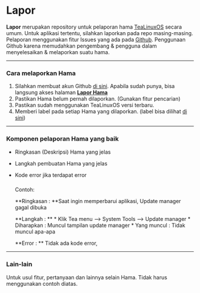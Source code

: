 # Lapor

**Lapor** merupakan repository untuk pelaporan hama  [TeaLinuxOS](http://tealinuxos.org) secara umum. Untuk aplikasi tertentu, silahkan laporkan pada repo masing-masing. Pelaporan menggunakan fitur Issues yang ada pada [Github](http://github.com). Penggunaan Github karena memudahkan pengembang & pengguna dalam menyelesaikan & melaporkan suatu hama.


***

### Cara melaporkan Hama 

1. Silahkan membuat akun Github [di sini](https://github.com/join). Apabila sudah punya, bisa langsung akses halaman [**Lapor Hama**](https://github.com/tealinuxos/lapor/issues)
2. Pastikan Hama belum pernah dilaporkan. (Gunakan fitur pencarian)
3. Pastikan sudah menggunakan TeaLinuxOS versi terbaru. 
4. Memberi label pada setiap Hama yang dilaporkan. (label bisa dilihat [di sini](https://github.com/tealinuxos/lapor/labels))

***

### Komponen pelaporan Hama yang baik


* Ringkasan (Deskripsi) Hama yang jelas
* Langkah pembuatan Hama yang jelas
* Kode error jika terdapat error 

    ### 
    Contoh:
    
    **Ringkasan : **Saat ingin memperbarui aplikasi, Update manager gagal dibuka
    
    **Langkah : ** 
        * Klik Tea menu --> System Tools --> Update manager
        * Diharapkan : Muncul tampilan update manager
        * Yang muncul : Tidak muncul apa-apa
    
    **Error : ** 
    Tidak ada kode error,


***

### Lain-lain

Untuk usul fitur, pertanyaan dan lainnya selain Hama. Tidak harus menggunakan contoh diatas. 